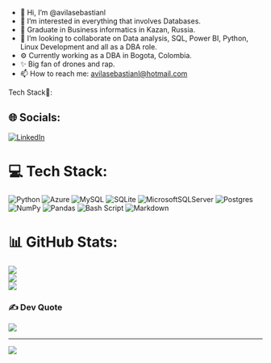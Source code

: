 - 👋 Hi, I’m @avilasebastianl
- 👀 I’m interested in everything that involves Databases.
- 🌱 Graduate in Business informatics in Kazan, Russia. 
- 💞️ I’m looking to collaborate on Data analysis, SQL, Power BI, Python, Linux Development and all as a DBA role.
- ⚙️ Currently working as a DBA in Bogota, Colombia.
- ✨ Big fan of drones and rap.
- 📫 How to reach me: avilasebastianl@hotmail.com

Tech Stack:rocket::

## 🌐 Socials:
[![LinkedIn](https://img.shields.io/badge/LinkedIn-%230077B5.svg?logo=linkedin&logoColor=white)](https://linkedin.com/in/avilasebastianl) 

# 💻 Tech Stack:
![Python](https://img.shields.io/badge/python-3670A0?style=for-the-badge&logo=python&logoColor=ffdd54) ![Azure](https://img.shields.io/badge/azure-%230072C6.svg?style=for-the-badge&logo=microsoftazure&logoColor=white) ![MySQL](https://img.shields.io/badge/mysql-4479A1.svg?style=for-the-badge&logo=mysql&logoColor=white) ![SQLite](https://img.shields.io/badge/sqlite-%2307405e.svg?style=for-the-badge&logo=sqlite&logoColor=white) ![MicrosoftSQLServer](https://img.shields.io/badge/Microsoft%20SQL%20Server-CC2927?style=for-the-badge&logo=microsoft%20sql%20server&logoColor=white) ![Postgres](https://img.shields.io/badge/postgres-%23316192.svg?style=for-the-badge&logo=postgresql&logoColor=white) ![NumPy](https://img.shields.io/badge/numpy-%23013243.svg?style=for-the-badge&logo=numpy&logoColor=white) ![Pandas](https://img.shields.io/badge/pandas-%23150458.svg?style=for-the-badge&logo=pandas&logoColor=white) ![Bash Script](https://img.shields.io/badge/bash_script-%23121011.svg?style=for-the-badge&logo=gnu-bash&logoColor=white) ![Markdown](https://img.shields.io/badge/markdown-%23000000.svg?style=for-the-badge&logo=markdown&logoColor=white)
# 📊 GitHub Stats:
![](https://github-readme-stats.vercel.app/api?username=avilasebastianl&theme=github_dark&hide_border=true&include_all_commits=true&count_private=true)<br/>
![](https://nirzak-streak-stats.vercel.app/?user=avilasebastianl&theme=github_dark&hide_border=true)<br/>
![](https://github-readme-stats.vercel.app/api/top-langs/?username=avilasebastianl&theme=github_dark&hide_border=true&include_all_commits=true&count_private=true&layout=compact)

### ✍️ Dev Quote
![](https://quotes-github-readme.vercel.app/api?type=horizontal&theme=radical)

---
[![](https://visitcount.itsvg.in/api?id=avilasebastianl&icon=0&color=0)](https://visitcount.itsvg.in)

<!-- Proudly created with GPRM ( https://gprm.itsvg.in ) -->

<!---
avilasebastianl/avilasebastianl is a ✨ special ✨ repository because its `README.md` (this file) appears on your GitHub profile.
You can click the Preview link to take a look at your changes.
--->
